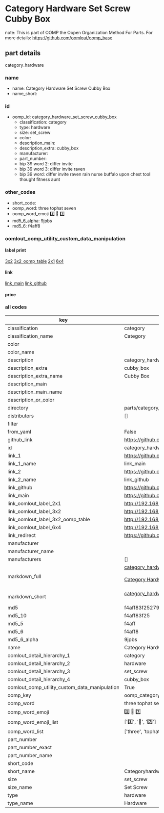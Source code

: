 # Category Hardware Set Screw Cubby Box  

note: This is part of OOMP the Oopen Organization Method For Parts. For more details: https://github.com/oomlout/oomp_base

##  part details
  



category_hardware



### name
* name: Category Hardware Set Screw Cubby Box
* name_short: 
### id
* oomp_id: category_hardware_set_screw_cubby_box
  * classification: category
  * type: hardware
  * size: set_screw
  * color: 
  * description_main: 
  * description_extra: cubby_box
  * manufacturer: 
  * part_number: 
  * bip 39 word 2: differ invite
  * bip 39 word 3: differ invite raven
  * bip 39 word: differ invite raven rain nurse buffalo upon chest tool thought fitness aunt

### other_codes
* short_code: 
* oomp_word: three tophat seven
* oomp_word_emoji :three: :tophat: :seven:
* md5_6_alpha: 9jpbs
* md5_6: f4aff8






### oomlout_oomp_utility_custom_data_manipulation
#### label print
[3x2](http://192.168.1.245:1112/?label=oomp%209jpbs)
[3x2_oomp_table](http://192.168.1.108:1112/?label=oomp%209jpbs)
[2x1](http://192.168.1.242:1112/?label=oomp%209jpbs)
[6x4](http://192.168.1.55:1112/?label=oomp%209jpbs)    

#### link

[link_main](https://github.com/oomlout/oomlout_oomp_version_1_messy/tree/main/parts/category_hardware_set_screw_cubby_box) [link_github](https://github.com/oomlout/oomlout_oomp_version_1_messy/tree/main/parts/category_hardware_set_screw_cubby_box)                             

#### price







### all codes 
| key | value |  
| --- | --- |  
| classification | category |  
| classification_name | Category |  
| color |  |  
| color_name |  |  
| description | category_hardware |  
| description_extra | cubby_box |  
| description_extra_name | Cubby Box |  
| description_main |  |  
| description_main_name |  |  
| description_or_color |   |  
| directory | parts/category_hardware_set_screw_cubby_box |  
| distributors | [] |  
| filter |  |  
| from_yaml | False |  
| github_link | https://github.com/oomlout/oomlout_oomp_part_src/tree/main/parts/category_hardware_set_screw_cubby_box |  
| id | category_hardware_set_screw_cubby_box |  
| link_1 | https://github.com/oomlout/oomlout_oomp_version_1_messy/tree/main/parts/category_hardware_set_screw_cubby_box |  
| link_1_name | link_main |  
| link_2 | https://github.com/oomlout/oomlout_oomp_version_1_messy/tree/main/parts/category_hardware_set_screw_cubby_box |  
| link_2_name | link_github |  
| link_github | https://github.com/oomlout/oomlout_oomp_version_1_messy/tree/main/parts/category_hardware_set_screw_cubby_box |  
| link_main | https://github.com/oomlout/oomlout_oomp_version_1_messy/tree/main/parts/category_hardware_set_screw_cubby_box |  
| link_oomlout_label_2x1 | http://192.168.1.242:1112/?label=oomp%209jpbs |  
| link_oomlout_label_3x2 | http://192.168.1.245:1112/?label=oomp%209jpbs |  
| link_oomlout_label_3x2_oomp_table | http://192.168.1.108:1112/?label=oomp%209jpbs |  
| link_oomlout_label_6x4 | http://192.168.1.55:1112/?label=oomp%209jpbs |  
| link_redirect | https://github.com/oomlout/oomlout_oomp_version_1_messy/tree/main/parts/category_hardware_set_screw_cubby_box |  
| manufacturer |  |  
| manufacturer_name |  |  
| manufacturers | [] |  
| markdown_full | [category_hardware_set_screw_cubby_box](none)<br>[](none)<br>[Category Hardware Set Screw Cubby Box](none)<br><br> |  
| markdown_short | [category_hardware_set_screw_cubby_box](none)<br><br> |  
| md5 | f4aff83f25279ddc76cbcb1164dd81ee |  
| md5_10 | f4aff83f25 |  
| md5_5 | f4aff |  
| md5_6 | f4aff8 |  
| md5_6_alpha | 9jpbs |  
| name | Category Hardware Set Screw Cubby Box |  
| oomlout_detail_hierarchy_1 | category |  
| oomlout_detail_hierarchy_2 | hardware |  
| oomlout_detail_hierarchy_3 | set_screw |  
| oomlout_detail_hierarchy_4 | cubby_box |  
| oomlout_oomp_utility_custom_data_manipulation | True |  
| oomp_key | oomp_category_hardware_set_screw_cubby_box |  
| oomp_word | three tophat seven |  
| oomp_word_emoji | :three: :tophat: :seven: |  
| oomp_word_emoji_list | [':three:', ':tophat:', ':seven:'] |  
| oomp_word_list | ['three', 'tophat', 'seven'] |  
| part_number |  |  
| part_number_exact |  |  
| part_number_name |  |  
| short_code |  |  
| short_name | Categoryhardware |  
| size | set_screw |  
| size_name | Set Screw |  
| type | hardware |  
| type_name | Hardware |  
